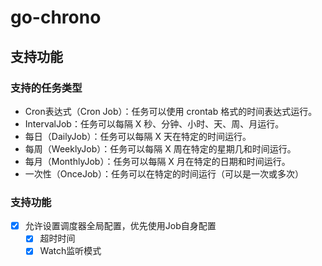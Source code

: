 #  go-chrono
## 支持功能
### 支持的任务类型
- Cron表达式（Cron Job）：任务可以使用 crontab 格式的时间表达式运行。
- IntervalJob：任务可以每隔 X 秒、分钟、小时、天、周、月运行。
- 每日（DailyJob）：任务可以每隔 X 天在特定的时间运行。
- 每周（WeeklyJob）：任务可以每隔 X 周在特定的星期几和时间运行。
- 每月（MonthlyJob）：任务可以每隔 X 月在特定的日期和时间运行。
- 一次性（OnceJob）：任务可以在特定的时间运行（可以是一次或多次）
### 支持功能
- [x] 允许设置调度器全局配置，优先使用Job自身配置
  - [x] 超时时间
  - [x] Watch监听模式
